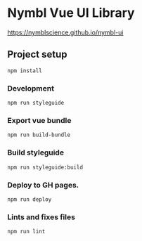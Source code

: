 # Nymbl Vue UI Library

https://nymblscience.github.io/nymbl-ui

## Project setup
```
npm install
```

### Development
```
npm run styleguide
```

### Export vue bundle
```
npm run build-bundle
```

### Build styleguide
```
npm run styleguide:build
```

### Deploy to GH pages.
```
npm run deploy
```

### Lints and fixes files
```
npm run lint
```

